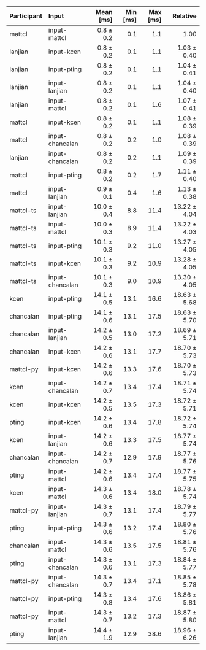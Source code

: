 | Participant | Input | Mean [ms] | Min [ms] | Max [ms] | Relative |
|:---|:---|---:|---:|---:|---:|
| mattcl | input-mattcl | 0.8 ± 0.2 | 0.1 | 1.1 | 1.00 |
| lanjian | input-kcen | 0.8 ± 0.2 | 0.1 | 1.1 | 1.03 ± 0.40 |
| lanjian | input-pting | 0.8 ± 0.2 | 0.1 | 1.1 | 1.04 ± 0.41 |
| lanjian | input-lanjian | 0.8 ± 0.2 | 0.1 | 1.1 | 1.04 ± 0.40 |
| lanjian | input-mattcl | 0.8 ± 0.2 | 0.1 | 1.6 | 1.07 ± 0.41 |
| mattcl | input-kcen | 0.8 ± 0.2 | 0.1 | 1.1 | 1.08 ± 0.39 |
| mattcl | input-chancalan | 0.8 ± 0.2 | 0.2 | 1.0 | 1.08 ± 0.39 |
| lanjian | input-chancalan | 0.8 ± 0.2 | 0.2 | 1.1 | 1.09 ± 0.39 |
| mattcl | input-pting | 0.8 ± 0.2 | 0.2 | 1.7 | 1.11 ± 0.40 |
| mattcl | input-lanjian | 0.9 ± 0.1 | 0.4 | 1.6 | 1.13 ± 0.38 |
| mattcl-ts | input-lanjian | 10.0 ± 0.4 | 8.8 | 11.4 | 13.22 ± 4.04 |
| mattcl-ts | input-mattcl | 10.0 ± 0.3 | 8.9 | 11.4 | 13.22 ± 4.03 |
| mattcl-ts | input-pting | 10.1 ± 0.3 | 9.2 | 11.0 | 13.27 ± 4.05 |
| mattcl-ts | input-kcen | 10.1 ± 0.3 | 9.2 | 10.9 | 13.28 ± 4.05 |
| mattcl-ts | input-chancalan | 10.1 ± 0.3 | 9.0 | 10.9 | 13.30 ± 4.05 |
| kcen | input-pting | 14.1 ± 0.5 | 13.1 | 16.6 | 18.63 ± 5.68 |
| chancalan | input-pting | 14.1 ± 0.6 | 13.1 | 17.5 | 18.63 ± 5.70 |
| chancalan | input-lanjian | 14.2 ± 0.5 | 13.0 | 17.2 | 18.69 ± 5.71 |
| chancalan | input-kcen | 14.2 ± 0.6 | 13.1 | 17.7 | 18.70 ± 5.73 |
| mattcl-py | input-kcen | 14.2 ± 0.6 | 13.3 | 17.6 | 18.70 ± 5.73 |
| kcen | input-chancalan | 14.2 ± 0.7 | 13.4 | 17.4 | 18.71 ± 5.74 |
| kcen | input-kcen | 14.2 ± 0.5 | 13.5 | 17.3 | 18.72 ± 5.71 |
| pting | input-kcen | 14.2 ± 0.6 | 13.4 | 17.8 | 18.72 ± 5.74 |
| kcen | input-lanjian | 14.2 ± 0.6 | 13.3 | 17.5 | 18.77 ± 5.74 |
| chancalan | input-chancalan | 14.2 ± 0.7 | 12.9 | 17.9 | 18.77 ± 5.76 |
| pting | input-mattcl | 14.2 ± 0.6 | 13.4 | 17.4 | 18.77 ± 5.75 |
| kcen | input-mattcl | 14.3 ± 0.6 | 13.4 | 18.0 | 18.78 ± 5.74 |
| mattcl-py | input-lanjian | 14.3 ± 0.7 | 13.1 | 17.4 | 18.79 ± 5.77 |
| pting | input-pting | 14.3 ± 0.6 | 13.2 | 17.4 | 18.80 ± 5.76 |
| chancalan | input-mattcl | 14.3 ± 0.6 | 13.5 | 17.5 | 18.81 ± 5.76 |
| pting | input-chancalan | 14.3 ± 0.6 | 13.1 | 17.3 | 18.84 ± 5.77 |
| mattcl-py | input-chancalan | 14.3 ± 0.7 | 13.4 | 17.1 | 18.85 ± 5.78 |
| mattcl-py | input-pting | 14.3 ± 0.8 | 13.4 | 17.6 | 18.86 ± 5.81 |
| mattcl-py | input-mattcl | 14.3 ± 0.7 | 13.2 | 17.3 | 18.87 ± 5.80 |
| pting | input-lanjian | 14.4 ± 1.9 | 12.9 | 38.6 | 18.96 ± 6.26 |
